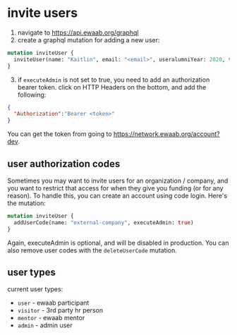 # invite users

1. navigate to https://api.ewaab.org/graphql
2. create a graphql mutation for adding a new user:

```graphql
mutation inviteUser {
  inviteUser(name: "Kaitlin", email: "<email>", useralumniYear: 2020, type: user)
}
```

3. if `executeAdmin` is not set to true, you need to add an authorization bearer token. click on HTTP Headers on the bottom, and add the following:

```json
{
  "Authorization":"Bearer <token>"
}
```

You can get the token from going to https://network.ewaab.org/account?dev.

## user authorization codes

Sometimes you may want to invite users for an organization / company, and you want to restrict that access for when they give you funding (or for any reason). To handle this, you can create an account using code login. Here's the mutation:

```graphql
mutation inviteUser {
  addUserCode(name: "external-company", executeAdmin: true)
}
```

Again, executeAdmin is optional, and will be disabled in production. You can also remove user codes with the `deleteUserCode` mutation.

## user types

current user types:
- `user` - ewaab participant
- `visitor` - 3rd party hr person
- `mentor` - ewaab mentor
- `admin` - admin user
